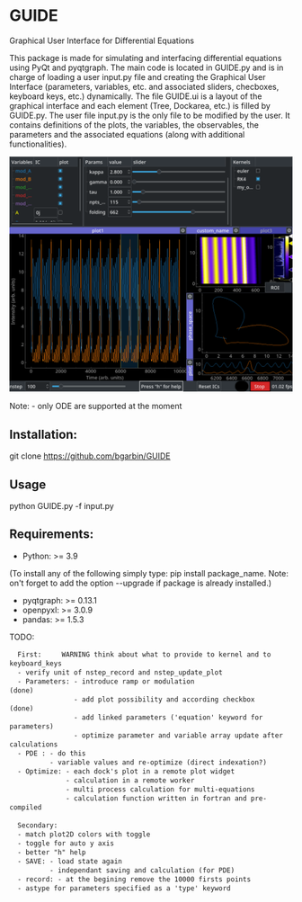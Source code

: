 # GUIDE
Graphical User Interface for Differential Equations

This package is made for simulating and interfacing differential equations using PyQt and pyqtgraph. The main code is located in GUIDE.py and is in charge of loading a user input.py file and creating the Graphical User Interface (parameters, variables, etc. and associated sliders, checboxes, keyboard keys, etc.) dynamically. The file GUIDE.ui is a layout of the graphical interface and each element (Tree, Dockarea, etc.) is filled by GUIDE.py. The user file input.py is the only file to be modified by the user. It contains definitions of the plots, the variables, the observables, the parameters and the associated equations (along with additional functionalities).

![alt text](https://github.com/bgarbin/GUIDE/blob/master/GUIDE_example.png?raw=true)

Note: - only ODE are supported at the moment

## Installation:
git clone https://github.com/bgarbin/GUIDE

## Usage
python GUIDE.py -f input.py

## Requirements:
- Python: >= 3.9

(To install any of the following simply type: pip install package_name. Note: on't forget to add the option --upgrade if package is already installed.)
- pyqtgraph: >= 0.13.1
- openpyxl:  >= 3.0.9
- pandas:    >= 1.5.3

TODO:

      First:     WARNING think about what to provide to kernel and to keyboard_keys
      - verify unit of nstep_record and nstep_update_plot
      - Parameters: - introduce ramp or modulation                                    (done)
                    - add plot possibility and according checkbox                     (done)
                    - add linked parameters ('equation' keyword for parameters)
                    - optimize parameter and variable array update after calculations
      - PDE : - do this
              - variable values and re-optimize (direct indexation?)
      - Optimize: - each dock's plot in a remote plot widget
                  - calculation in a remote worker
                  - multi process calculation for multi-equations 
                  - calculation function written in fortran and pre-compiled
                  
      Secondary:
      - match plot2D colors with toggle
      - toggle for auto y axis
      - better "h" help
      - SAVE: - load state again
              - independant saving and calculation (for PDE) 
      - record: - at the begining remove the 10000 firsts points
      - astype for parameters specified as a 'type' keyword
